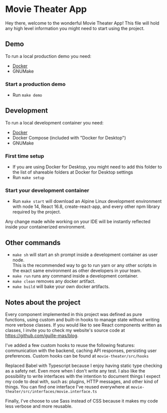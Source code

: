 # Movie Theater App

Hey there, welcome to the wonderful Movie Theater App!
This file will hold any high level information you might need to start using the project.

## Demo

To run a local production demo you need:

- [Docker](https://www.docker.com/products/docker-desktop)
- GNUMake

### Start a production demo

- Run `make demo`

## Development

To run a local development container you need:

- [Docker](https://www.docker.com/products/docker-desktop)
- Docker Compose (included with "Docker for Desktop")
- GNUMake

### First time setup

- If you are using Docker for Desktop, you might need to add this folder to the list of shareable folders at Docker for Desktop settings
- Run `make setup`

### Start your development container

- Run `make start` will download an Alpine Linux development environment with node 14, React 16.8, create-react-app, and every other npm library required by the project.

Any change made while working on your IDE will be instantly reflected inside your containerized environment.

## Other commands

- `make sh` will start an sh prompt inside a development container as user node. \
This is the recommended way to go to run yarn or any other scripts in the exact same environment as other developers in your team.
- `make run` runs any command inside a development container.
- `make clean` removes any docker artifact.
- `make build` will bake your own docker artifacts.

## Notes about the project

Every component implemented in this project was defined as pure functions, using custom and built-in hooks to manage state without writing more verbose classes. If you would like to see React components written as classes, I invite you to check my website's source code at https://github.com/guille-mas/blog.

I've added a few custom hooks to reuse the following features: communication with the backend, caching API responses, persisting user preferences. Custom hooks can be found at `movie-theater/src/hooks`

Replaced Babel with Typescript because I enjoy having static type checking as a safety net. Even more when I don't write any test.
I also like the possibility to write interfaces with the intention to document things I expect my code to deal with, such as: plugins, HTTP messages, and other kind of things. You can find one interface I've reused everywhere at `movie-theater/src/interfaces/movie.interface.ts`

Finally, I've choose to use Sass instead of CSS because it makes my code less verbose and more reusable.
